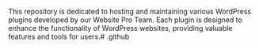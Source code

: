 This repository is dedicated to hosting and maintaining various WordPress plugins developed by our Website Pro Team. Each plugin is designed to enhance the functionality of WordPress websites, providing valuable features and tools for users.# .github

